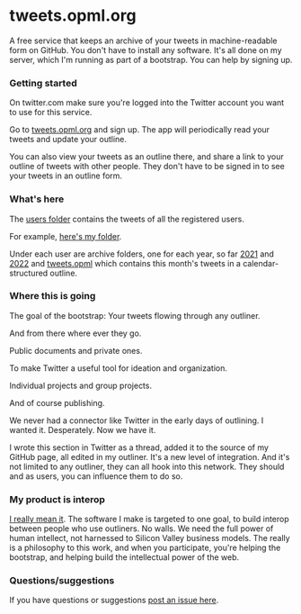 # tweets.opml.org

A free service that keeps an archive of your tweets in machine-readable form on GitHub. You don't have to install any software. It's all done on my server, which I'm running as part of a bootstrap.  You can help by signing up.   

### Getting started

On twitter.com make sure you're logged into the Twitter account you want to use for this service.   

Go to <a href="http://tweets.opml.org/">tweets.opml.org</a> and sign up. The app will periodically read your tweets and update your outline. 

You can also view your tweets as an outline there, and share a link to your outline of tweets with other people. They don't have to be signed in to see your tweets in an outline form. 

### What's here

The <a href="https://github.com/scripting/tweets.opml.org/tree/main/users">users folder</a> contains the tweets of all the registered users. 

For example, <a href="https://github.com/scripting/tweets.opml.org/tree/main/users/davewiner">here's my folder</a>. 

Under each user are archive folders, one for each year, so far <a href="https://github.com/scripting/tweets.opml.org/tree/main/users/davewiner/2021">2021</a> and <a href="https://github.com/scripting/tweets.opml.org/tree/main/users/davewiner/2022">2022</a> and <a href="https://github.com/scripting/tweets.opml.org/blob/main/users/davewiner/2022/02.opml">tweets.opml</a> which contains this month's tweets in a calendar-structured outline. 

### Where this is going

The goal of the bootstrap:  Your tweets flowing through any outliner.  

And from there where ever they go.  

Public documents and private ones.   

To make Twitter a useful tool for ideation and organization. 

Individual projects and group projects.  

And of course publishing.

We never had a connector like Twitter in the early days of outlining. I wanted it. Desperately. Now we have it.

I wrote this section in Twitter as a thread, added it to the source of my GitHub page, all edited in my outliner. It's a new level of integration. And it's not limited to any outliner, they can all hook into this network. They should and as users, you can influence them to do so.

### My product is interop

<a href="http://scripting.com/2021/12/16/153331.html?title=myProductIsInterop">I really mean it</a>. The software I make is targeted to one goal, to build interop between people who use outliners. No walls. We need the full power of human intellect, not harnessed to Silicon Valley business models. The really is a philosophy to this work, and when you participate, you're helping the bootstrap, and helping build the intellectual power of the web. 

### Questions/suggestions

If you have questions or suggestions <a href="https://github.com/scripting/tweets.opml.org/issues/new">post an issue here</a>. 

